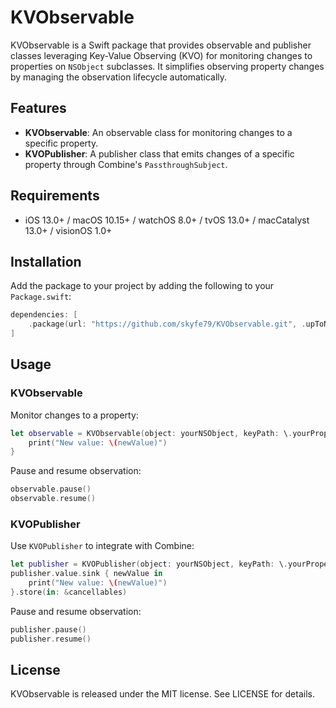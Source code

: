 # KVObservable

KVObservable is a Swift package that provides observable and publisher classes leveraging Key-Value Observing (KVO) for monitoring changes to properties on `NSObject` subclasses. It simplifies observing property changes by managing the observation lifecycle automatically.

## Features

- **KVObservable**: An observable class for monitoring changes to a specific property.
- **KVOPublisher**: A publisher class that emits changes of a specific property through Combine's `PassthroughSubject`.

## Requirements

- iOS 13.0+ / macOS 10.15+ / watchOS 8.0+ / tvOS 13.0+ / macCatalyst 13.0+ / visionOS 1.0+

## Installation

Add the package to your project by adding the following to your `Package.swift`:

```swift
dependencies: [
    .package(url: "https://github.com/skyfe79/KVObservable.git", .upToNextMajor(from: "0.0.1"))
]
```

## Usage

### KVObservable

Monitor changes to a property:

```swift
let observable = KVObservable(object: yourNSObject, keyPath: \.yourProperty) { newValue in
    print("New value: \(newValue)")
}
```

Pause and resume observation:

```swift
observable.pause()
observable.resume()
```

### KVOPublisher

Use `KVOPublisher` to integrate with Combine:

```swift
let publisher = KVOPublisher(object: yourNSObject, keyPath: \.yourProperty)
publisher.value.sink { newValue in
    print("New value: \(newValue)")
}.store(in: &cancellables)
```

Pause and resume observation:

```swift
publisher.pause()
publisher.resume()
```

## License

KVObservable is released under the MIT license. See LICENSE for details.
